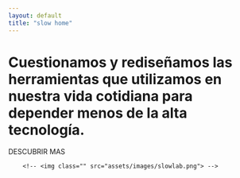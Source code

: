 ```yaml
---
layout: default
title: "slow home"
---
```



<div class="two-columns">
  <div class="left green-bg">
    <span>
      <h1 class="yellow">
        Cuestionamos y rediseñamos las herramientas que utilizamos en nuestra vida cotidiana para depender menos de la alta tecnología.
      </h1>
    </span>

  <div class="button yellow">
        DESCUBRIR MAS
    </div>
  </div>
 
  <div class="right-img">
  
        <!-- <img class="" src="assets/images/slowlab.png"> -->
 </div>

</div>

